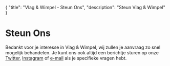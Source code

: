 {
	"title": "Vlag & Wimpel - Steun Ons",
	"description": "Steun Vlag & Wimpel"
}

# Steun Ons

Bedankt voor je interesse in Vlag & Wimpel, wij zullen je aanvraag zo snel mogelijk behandelen. Je kunt ons ook altijd een berichtje sturen op onze [Twitter](https://twitter.com/VlagNWimpel/), [Instagram](https://www.instagram.com/vlagnwimpel/) of [e-mail](mailto:contact@vlagenwimpel.com) als je specifieke vragen hebt.
